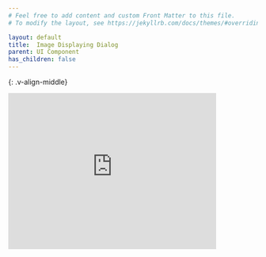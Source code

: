 ```yaml
---
# Feel free to add content and custom Front Matter to this file.
# To modify the layout, see https://jekyllrb.com/docs/themes/#overriding-theme-defaults

layout: default
title:  Image Displaying Dialog
parent: UI Component
has_children: false
---
```

{: .v-align-middle}
<iframe width="420" height="315" src="https://www.youtube.com/embed/Bhundj_2NIk" frameborder="0" allowfullscreen></iframe>